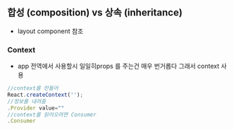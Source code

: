 ## 합성 (composition) vs 상속 (inheritance)


* layout component 참조

### Context 

* app 전역에서 사용할시 일일히props 를 주는건 매우 번거롭다 그래서 context 사용

```js
//context를 만들어
React.createContext('');
//정보를 내려줌
.Provider value=""
//context를 읽어오려면 Consumer
.Consumer

```